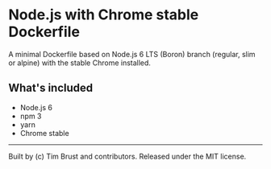 # Node.js with Chrome stable Dockerfile

A minimal Dockerfile based on Node.js 6 LTS (Boron) branch (regular, slim or alpine) with the stable Chrome installed.

## What's included

* Node.js 6
* npm 3
* yarn
* Chrome stable

---
Built by (c) Tim Brust and contributors. Released under the MIT license.
